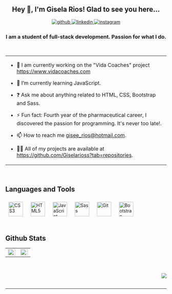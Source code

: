  ## <div align="center">Hey 👋, I'm Gisela Rios! Glad to see you here...</div>  
  

<div align="center">
<a href="https://github.com/Giselarioss" target="_blank">
<img src=https://img.shields.io/badge/github-%2324292e.svg?&style=for-the-badge&logo=github&logoColor=white alt=github style="margin-bottom: 5px;" />
</a>
<a href="https://linkedin.com/in/giselarioss/" target="_blank">
<img src=https://img.shields.io/badge/linkedin-%231E77B5.svg?&style=for-the-badge&logo=linkedin&logoColor=white alt=linkedin style="margin-bottom: 5px;" />
</a>
<a href="https://instagram.com/giisela_rios/" target="_blank">
<img src=https://img.shields.io/badge/instagram-%23000000.svg?&style=for-the-badge&logo=instagram&logoColor=white alt=instagram style="margin-bottom: 5px;" />
</a>  
</div>  
  

### <div align="center">I am a student of full-stack development. Passion for what I do.
 </div>  
  

<br/>  


<div align="center"> 
<table><tr><td valign="top" width="100%">

- 🔭 I am currently working on the "Vida Coaches" project https://www.vidacoaches.com  
  

- 🌱 I’m currently learning JavaScript.  
  

- ❓ Ask me about anything related to HTML, CSS, Bootstrap and Sass.  
  

- ⚡ Fun fact: Fourth year of the pharmaceutical career, I discovered the passion for programming. It's never too late!.  
  

- 📫 How to reach me gisee_rios@hotmail.com.  
  

- 👨‍💻 All of my projects are available at https://github.com/Giselarioss?tab=repositories.   





</td></tr></table> 
</div> 

<br/>  


## Languages and Tools  
<div align="left">  
<a href="https://www.w3schools.com/css/" target="_blank"><img style="margin: 10px" src="https://profilinator.rishav.dev/skills-assets/css3-original-wordmark.svg" alt="CSS3" height="45" /></a>  
<a href="https://en.wikipedia.org/wiki/HTML5" target="_blank"><img style="margin: 10px" src="https://profilinator.rishav.dev/skills-assets/html5-original-wordmark.svg" alt="HTML5" height="45" /></a>  
<a href="https://www.javascript.com/" target="_blank"><img style="margin: 10px" src="https://profilinator.rishav.dev/skills-assets/javascript-original.svg" alt="JavaScript" height="45" /></a>  
<a href="https://sass-lang.com/" target="_blank"><img style="margin: 10px" src="https://profilinator.rishav.dev/skills-assets/sass-original.svg" alt="Sass" height="45" /></a>  
<a href="https://github.com/" target="_blank"><img style="margin: 10px" src="https://profilinator.rishav.dev/skills-assets/git-scm-icon.svg" alt="Git" height="45" /></a>  
<a href="https://getbootstrap.com/docs/3.4/javascript/" target="_blank"><img style="margin: 10px" src="https://profilinator.rishav.dev/skills-assets/bootstrap-plain.svg" alt="Bootstrap" height="45" /></a>  
</div>  

<br/>  


## Github Stats  
<table><tr><td valign="top" width="50%" align="center">

<img src="https://github-readme-stats.vercel.app/api?username=Giselarioss&show_icons=true&count_private=true&hide_border=true" align="left" style="width: 100%" />

</td><td valign="top" width="50%">

<img src="https://github-readme-stats.vercel.app/api/top-langs/?username=Giselarioss&hide_border=true&layout=compact" align="left" style="width: 100%" />

</td></tr></table>  

<br/>  

  

<br/>  

<div align="right">
<img src="https://komarev.com/ghpvc/?username=Giselarioss&&style=flat-square" align="right" />
</div>  
  

<br/>  


<br />

----
